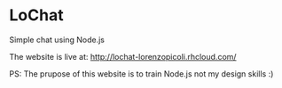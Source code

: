 # LoChat
Simple chat using Node.js

The website is live at: http://lochat-lorenzopicoli.rhcloud.com/

PS: The prupose of this website is to train Node.js not my design skills :)
